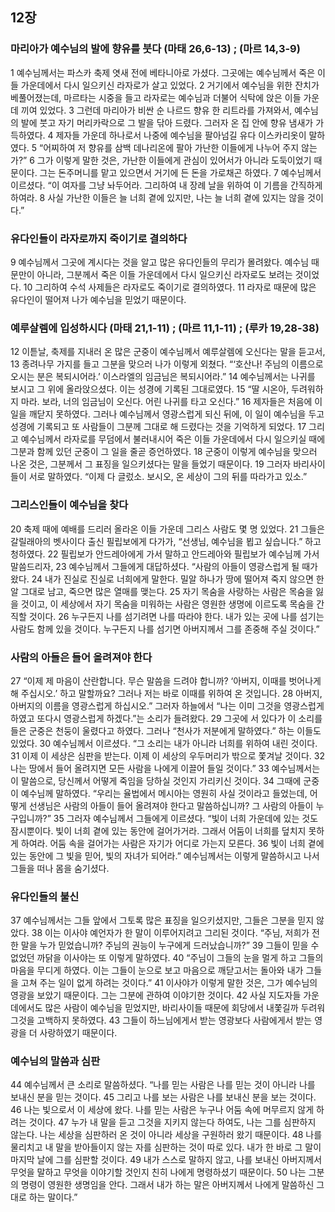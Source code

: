 ## 12장
### 마리아가 예수님의 발에 향유를 붓다 (마태 26,6-13) ;  (마르 14,3-9)
1 예수님께서는 파스카 축제 엿새 전에 베타니아로 가셨다. 그곳에는 예수님께서 죽은 이들 가운데에서 다시 일으키신 라자로가 살고 있었다.
2 거기에서 예수님을 위한 잔치가 베풀어졌는데, 마르타는 시중을 들고 라자로는 예수님과 더불어 식탁에 앉은 이들 가운데 끼여 있었다.
3 그런데 마리아가 비싼 순 나르드 향유 한 리트라를 가져와서, 예수님의 발에 붓고 자기 머리카락으로 그 발을 닦아 드렸다. 그러자 온 집 안에 향유 냄새가 가득하였다.
4 제자들 가운데 하나로서 나중에 예수님을 팔아넘길 유다 이스카리옷이 말하였다.
5 “어찌하여 저 향유를 삼백 데나리온에 팔아 가난한 이들에게 나누어 주지 않는가?”
6 그가 이렇게 말한 것은, 가난한 이들에게 관심이 있어서가 아니라 도둑이었기 때문이다. 그는 돈주머니를 맡고 있으면서 거기에 든 돈을 가로채곤 하였다.
7 예수님께서 이르셨다. “이 여자를 그냥 놔두어라. 그리하여 내 장례 날을 위하여 이 기름을 간직하게 하여라.
8 사실 가난한 이들은 늘 너희 곁에 있지만, 나는 늘 너희 곁에 있지는 않을 것이다.”
### 유다인들이 라자로까지 죽이기로 결의하다
9 예수님께서 그곳에 계시다는 것을 알고 많은 유다인들의 무리가 몰려왔다. 예수님 때문만이 아니라, 그분께서 죽은 이들 가운데에서 다시 일으키신 라자로도 보려는 것이었다.
10 그리하여 수석 사제들은 라자로도 죽이기로 결의하였다.
11 라자로 때문에 많은 유다인이 떨어져 나가 예수님을 믿었기 때문이다.
### 예루살렘에 입성하시다 (마태 21,1-11) ;  (마르 11,1-11) ;  (루카 19,28-38)
12 이튿날, 축제를 지내러 온 많은 군중이 예수님께서 예루살렘에 오신다는 말을 듣고서,
13 종려나무 가지를 들고 그분을 맞으러 나가 이렇게 외쳤다. “‘호산나! 주님의 이름으로 오시는 분은 복되시어라.’ 이스라엘의 임금님은 복되시어라.”
14 예수님께서는 나귀를 보시고 그 위에 올라앉으셨다. 이는 성경에 기록된 그대로였다.
15 “딸 시온아, 두려워하지 마라. 보라, 너의 임금님이 오신다. 어린 나귀를 타고 오신다.”
16 제자들은 처음에 이 일을 깨닫지 못하였다. 그러나 예수님께서 영광스럽게 되신 뒤에, 이 일이 예수님을 두고 성경에 기록되고 또 사람들이 그분께 그대로 해 드렸다는 것을 기억하게 되었다.
17 그리고 예수님께서 라자로를 무덤에서 불러내시어 죽은 이들 가운데에서 다시 일으키실 때에 그분과 함께 있던 군중이 그 일을 줄곧 증언하였다.
18 군중이 이렇게 예수님을 맞으러 나온 것은, 그분께서 그 표징을 일으키셨다는 말을 들었기 때문이다.
19 그러자 바리사이들이 서로 말하였다. “이제 다 글렀소. 보시오, 온 세상이 그의 뒤를 따라가고 있소.”
### 그리스인들이 예수님을 찾다
20 축제 때에 예배를 드리러 올라온 이들 가운데 그리스 사람도 몇 명 있었다.
21 그들은 갈릴래아의 벳사이다 출신 필립보에게 다가가, “선생님, 예수님을 뵙고 싶습니다.” 하고 청하였다.
22 필립보가 안드레아에게 가서 말하고 안드레아와 필립보가 예수님께 가서 말씀드리자,
23 예수님께서 그들에게 대답하셨다. “사람의 아들이 영광스럽게 될 때가 왔다.
24 내가 진실로 진실로 너희에게 말한다. 밀알 하나가 땅에 떨어져 죽지 않으면 한 알 그대로 남고, 죽으면 많은 열매를 맺는다.
25 자기 목숨을 사랑하는 사람은 목숨을 잃을 것이고, 이 세상에서 자기 목숨을 미워하는 사람은 영원한 생명에 이르도록 목숨을 간직할 것이다.
26 누구든지 나를 섬기려면 나를 따라야 한다. 내가 있는 곳에 나를 섬기는 사람도 함께 있을 것이다. 누구든지 나를 섬기면 아버지께서 그를 존중해 주실 것이다.”
### 사람의 아들은 들어 올려져야 한다
27 “이제 제 마음이 산란합니다. 무슨 말씀을 드려야 합니까? ‘아버지, 이때를 벗어나게 해 주십시오.’ 하고 말할까요? 그러나 저는 바로 이때를 위하여 온 것입니다.
28 아버지, 아버지의 이름을 영광스럽게 하십시오.” 그러자 하늘에서 “나는 이미 그것을 영광스럽게 하였고 또다시 영광스럽게 하겠다.”는 소리가 들려왔다.
29 그곳에 서 있다가 이 소리를 들은 군중은 천둥이 울렸다고 하였다. 그러나 “천사가 저분에게 말하였다.” 하는 이들도 있었다.
30 예수님께서 이르셨다. “그 소리는 내가 아니라 너희를 위하여 내린 것이다.
31 이제 이 세상은 심판을 받는다. 이제 이 세상의 우두머리가 밖으로 쫓겨날 것이다.
32 나는 땅에서 들어 올려지면 모든 사람을 나에게 이끌어 들일 것이다.”
33 예수님께서는 이 말씀으로, 당신께서 어떻게 죽임을 당하실 것인지 가리키신 것이다.
34 그때에 군중이 예수님께 말하였다. “우리는 율법에서 메시아는 영원히 사실 것이라고 들었는데, 어떻게 선생님은 사람의 아들이 들어 올려져야 한다고 말씀하십니까? 그 사람의 아들이 누구입니까?”
35 그러자 예수님께서 그들에게 이르셨다. “빛이 너희 가운데에 있는 것도 잠시뿐이다. 빛이 너희 곁에 있는 동안에 걸어가거라. 그래서 어둠이 너희를 덮치지 못하게 하여라. 어둠 속을 걸어가는 사람은 자기가 어디로 가는지 모른다.
36 빛이 너희 곁에 있는 동안에 그 빛을 믿어, 빛의 자녀가 되어라.” 예수님께서는 이렇게 말씀하시고 나서 그들을 떠나 몸을 숨기셨다.
### 유다인들의 불신
37 예수님께서는 그들 앞에서 그토록 많은 표징을 일으키셨지만, 그들은 그분을 믿지 않았다.
38 이는 이사야 예언자가 한 말이 이루어지려고 그리된 것이다. “주님, 저희가 전한 말을 누가 믿었습니까? 주님의 권능이 누구에게 드러났습니까?”
39 그들이 믿을 수 없었던 까닭을 이사야는 또 이렇게 말하였다.
40 “주님이 그들의 눈을 멀게 하고 그들의 마음을 무디게 하였다. 이는 그들이 눈으로 보고 마음으로 깨닫고서는 돌아와 내가 그들을 고쳐 주는 일이 없게 하려는 것이다.”
41 이사야가 이렇게 말한 것은, 그가 예수님의 영광을 보았기 때문이다. 그는 그분에 관하여 이야기한 것이다.
42 사실 지도자들 가운데에서도 많은 사람이 예수님을 믿었지만, 바리사이들 때문에 회당에서 내쫓길까 두려워 그것을 고백하지 못하였다.
43 그들이 하느님에게서 받는 영광보다 사람에게서 받는 영광을 더 사랑하였기 때문이다.
### 예수님의 말씀과 심판
44 예수님께서 큰 소리로 말씀하셨다. “나를 믿는 사람은 나를 믿는 것이 아니라 나를 보내신 분을 믿는 것이다.
45 그리고 나를 보는 사람은 나를 보내신 분을 보는 것이다.
46 나는 빛으로서 이 세상에 왔다. 나를 믿는 사람은 누구나 어둠 속에 머무르지 않게 하려는 것이다.
47 누가 내 말을 듣고 그것을 지키지 않는다 하여도, 나는 그를 심판하지 않는다. 나는 세상을 심판하러 온 것이 아니라 세상을 구원하러 왔기 때문이다.
48 나를 물리치고 내 말을 받아들이지 않는 자를 심판하는 것이 따로 있다. 내가 한 바로 그 말이 마지막 날에 그를 심판할 것이다.
49 내가 스스로 말하지 않고, 나를 보내신 아버지께서 무엇을 말하고 무엇을 이야기할 것인지 친히 나에게 명령하셨기 때문이다.
50 나는 그분의 명령이 영원한 생명임을 안다. 그래서 내가 하는 말은 아버지께서 나에게 말씀하신 그대로 하는 말이다.”
